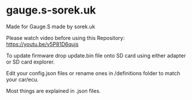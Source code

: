 # gauge.s-sorek.uk
Made for Gauge.S made by sorek.uk

Please watch video before using this Repository:
https://youtu.be/v5P81D6qujs

To update firmware drop update.bin file onto SD card using either adapter or SD card explorer.

Edit your config.json files or rename ones in /definitions folder to match your car/ecu.

Most things are explained in .json files.